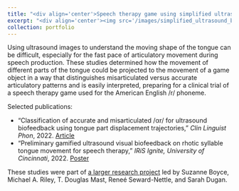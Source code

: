 ```yaml
---
title: "<div align='center'>Speech therapy game using simplified ultrasound biofeedback</div>"
excerpt: "<div align='center'><img src='/images/simplified_ultrasound_biofeedback.gif'></div>"
collection: portfolio
---
```


Using ultrasound images to understand the moving shape of the tongue can be difficult, especially for the fast pace of articulatory movement during speech production. These studies determined how the movement of different parts of the tongue could be projected to the movement of a game object in a way that distinguishes misarticulated versus accurate articulatory patterns and is easily interpreted, preparing for a clinical trial of a speech therapy game used for the American English /r/ phoneme. 

Selected publications:
- “Classification of accurate and misarticulated /αr/ for ultrasound biofeedback using tongue part displacement trajectories,” *Clin Linguist Phon*, 2022. [Article](https://sarahrli.github.io/files/Li_2022_CLP.pdf)
- “Preliminary gamified ultrasound visual biofeedback on rhotic syllable tongue movement for speech therapy,” *IRiS Ignite, University of Cincinnati*, 2022. [Poster](https://sarahrli.github.io/files/Li_2022_IRiS_poster.pdf)

These studies were part of [a larger research project](https://reporter.nih.gov/project-details/10456326) led by Suzanne Boyce, Michael A. Riley, T. Douglas Mast, Reneé Seward-Nettle, and Sarah Dugan. 
